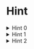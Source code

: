 # Hint
<details>
  <summary>Hint 0</summary>
  Web Content Accessibility Guidelines (WCAG) 2.0に対応したPDFリーダーを使ってPDFを開いてみる。
</details>

<details>
  <summary>Hint 1</summary>
ページ数は、1,2,3,...になっている？それとも・・・？
</details>

<details>
  <summary>Hint 2</summary>
どのような方法でも良いので、ページ番号を機械的に取得する方法を検討する。
</details>
